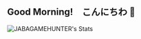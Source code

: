 ## Good Morning!　こんにちわ 👋

![JABAGAMEHUNTER's Stats](https://github-readme-stats.vercel.app/api?username=JABAGAMEHUNTER&theme=monokai&show_icons=true&hide_border=true&count_private=true)
